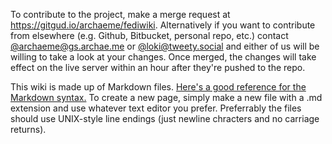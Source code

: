 To contribute to the project, make a merge request at <https://gitgud.io/archaeme/fediwiki>.  Alternatively if you want to 
contribute from elsewhere (e.g. Github, Bitbucket, personal repo, etc.) contact [@archaeme@gs.archae.me](https://gs.archae.me/archaeme)
or [@loki@tweety.social](https://tweety.social/loki) and either of us will be willing to take a look at your changes.  Once merged, the changes
will take effect on the live server within an hour after they're pushed to the repo.

This wiki is made up of Markdown files.  [Here's a good reference for the Markdown syntax.](https://en.support.wordpress.com/markdown-quick-reference/)
To create a new page, simply make a new file with a .md extension and use whatever text editor you prefer.  Preferrably the files should use
UNIX-style line endings (just newline chracters and no carriage returns).